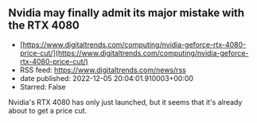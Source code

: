 ## Nvidia may finally admit its major mistake with the RTX 4080
 - [https://www.digitaltrends.com/computing/nvidia-geforce-rtx-4080-price-cut/](https://www.digitaltrends.com/computing/nvidia-geforce-rtx-4080-price-cut/)
 - RSS feed: https://www.digitaltrends.com/news/rss
 - date published: 2022-12-05 20:04:01.910003+00:00
 - Starred: False

Nvidia's RTX 4080 has only just launched, but it seems that it's already about to get a price cut.
